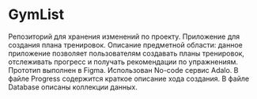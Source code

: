 # GymList
Репозиторий для хранения изменений по проекту.
Приложение для создания плана тренировок.
Описание предметной области: данное приложение позволяет пользователям создавать планы тренировок, отслеживать прогресс и получать рекомендации по упражнениям. 
Прототип выполнен в Figma. 
Использован No-code сервис Adalo.
В файле Progress содержится краткое описание хода создания.
В файле Database описаны коллекции данных.
